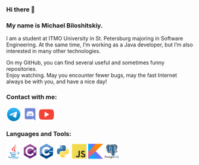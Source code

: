### Hi there 👋

### My name is Michael Biloshitskiy.

I am a student at ITMO University in St. Petersburg majoring in Software Engineering. At the same time, I’m working as a Java developer, but I’m also interested in many other technologies.

On my GitHub, you can find several useful and sometimes funny repositories.<br/>
Enjoy watching. May you encounter fewer bugs, may the fast Internet always be with you, and have a nice day!<br/>


<h3 align="left">Contact with me:</h3>
<p align="left">
<a href="https://t.me/imuafamilia" target="blank"><img align="center" src="./icons/telegram.png" alt="biloshitskiy_m" height="40" width="40" /></a>
<a href="https://discord.gg/hulumulumulus" target="blank"><img align="center" src="./icons/discord.svg" alt="hulumulumulus" height="40" width="40" /></a>
<a href="https://www.youtube.com/channel/UCFY6qDdGThhKEFVVSPbJjFQ" target="blank"><img align="center" src="./icons/youtube.svg" alt="hulumulumulus" height="40" width="40" /></a>
</p>

<h3 align="left">Languages and Tools:</h3>
<p align="left">
    <img src="./icons/java.svg" alt="java" width="40" height="40"/>
    <img src="./icons/csharp.svg" alt="csharp" width="40" height="40"/>
    <img src="./icons/cplusplus.svg" alt="cplusplus" width="40" height="40"/>
    <img src="./icons/python.svg" alt="python" width="40" height="40"/>
    <img src="./icons/javascript.svg" alt="javascript" width="40" height="40"/>
    <img src="./icons/kotlin.svg" alt="kotlin" width="40" height="40"/>
    <img src="./icons/postgresql.svg" alt="postgresql" width="40" height="40"/>
</p>
